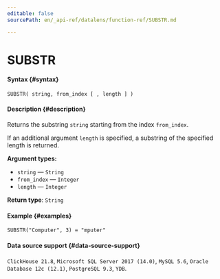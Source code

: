 ```yaml
---
editable: false
sourcePath: en/_api-ref/datalens/function-ref/SUBSTR.md

---
```


# SUBSTR



#### Syntax {#syntax}


```
SUBSTR( string, from_index [ , length ] )
```

#### Description {#description}
Returns the substring `string` starting from the index `from_index`.

If an additional argument `length` is specified, a substring of the specified length is returned.

**Argument types:**
- `string` — `String`
- `from_index` — `Integer`
- `length` — `Integer`


**Return type**: `String`

#### Example {#examples}

```
SUBSTR("Computer", 3) = "mputer"
```


#### Data source support {#data-source-support}

`ClickHouse 21.8`, `Microsoft SQL Server 2017 (14.0)`, `MySQL 5.6`, `Oracle Database 12c (12.1)`, `PostgreSQL 9.3`, `YDB`.
